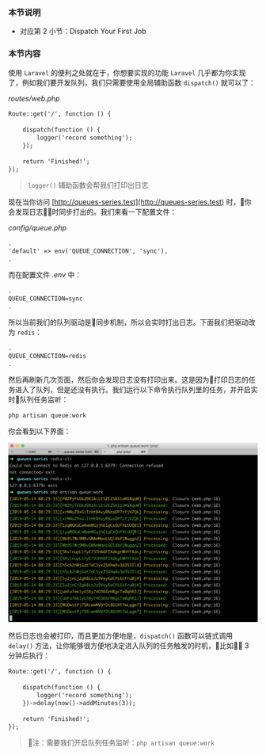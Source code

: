 ### 本节说明
* 对应第 2 小节：Dispatch Your First Job

### 本节内容

使用 `Laravel` 的便利之处就在于，你想要实现的功能 `Laravel` 几乎都为你实现了，例如我们要开发队列，我们只需要使用全局辅助函数 `dispatch()` 就可以了：

*routes/web.php*

```
Route::get('/', function () {
    
    dispatch(function () {
        logger('record something');
    });

    return 'Finished!';
});
```

>`logger()` 辅助函数会帮我们打印出日志

现在当你访问 [http://queues-series.test](http://queues-series.test) 时，你会发现日志时同步打出的。我们来看一下配置文件：

*config/queue.php*

```
.
'default' => env('QUEUE_CONNECTION', 'sync'),
.
```

而在配置文件 *.env* 中：

```
.
QUEUE_CONNECTION=sync
.
```

所以当前我们的队列驱动是同步机制，所以会实时打出日志。下面我们把驱动改为 `redis`：

```
.
QUEUE_CONNECTION=redis
.
```

然后再刷新几次页面，然后你会发现日志没有打印出来。这是因为打印日志的任务进入了队列，但是还没有执行。我们运行以下命令执行队列里的任务，并开启实时队列任务监听：

```
php artisan queue:work
```

你会看到以下界面：

![file](../images/queue-it-up/2-1.png)

然后日志也会被打印，而且更加方便地是，`dispatch()` 函数可以链式调用 `delay()` 方法，让你能够很方便地决定进入队列的任务触发的时机，比如 3 分钟后执行：

```
Route::get('/', function () {
    
    dispatch(function () {
        logger('record something');
    })->delay(now()->addMinutes(3));

    return 'Finished!';
});
```

>注：需要我们开启队列任务监听：`php artisan queue:work`

